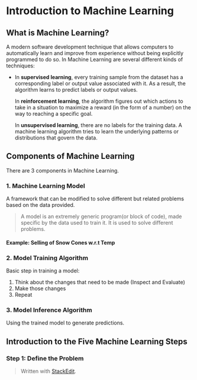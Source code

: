 ﻿
# Introduction to Machine Learning

## What is Machine Learning?
A modern software development technique that allows computers to automatically learn and improve from experience without being explicitly programmed to do so.
In Machine Learning are several different kinds of techniques:

 - In  **supervised learning**, every training sample from the dataset
   has a corresponding label or output value associated with it. As a
   result, the algorithm learns to predict labels or output values.
   
   In  **reinforcement learning**, the algorithm figures out which
   actions to take in a situation to maximize a reward (in the form of a
   number) on the way to reaching a specific goal.
   
   In  **unsupervised learning**, there are no labels for the training
   data. A machine learning algorithm tries to learn the underlying
   patterns or distributions that govern the data.

## Components of Machine Learning
There are 3 components in Machine Learning.
### 1. Machine Learning Model
A framework that can be modified to solve different but related problems based on the data provided.
> A model is an extremely generic program(or block of code), made specific by the data used to train it. It is used to solve different problems.
#### Example: Selling of Snow Cones w.r.t Temp

### 2. Model Training Algorithm
Basic step in training a model:

 1. Think about the changes that need to be made (Inspect and Evaluate)
 2. Make those changes
 3. Repeat

### 3. Model Inference Algorithm
Using the trained model to generate predictions.


## Introduction to the Five Machine Learning Steps

### Step 1: Define the Problem

> Written with [StackEdit](https://stackedit.io/).
